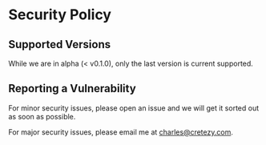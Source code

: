 # Security Policy

## Supported Versions

While we are in alpha (< v0.1.0), only the last version is current supported.

## Reporting a Vulnerability

For minor security issues, please open an issue and we will get it sorted out as soon as possible.

For major security issues, please email me at charles@cretezy.com.
